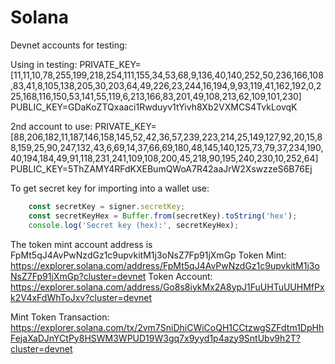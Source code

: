 # Solana

Devnet accounts for testing:

Using in testing:
PRIVATE_KEY=[11,11,10,78,255,199,218,254,111,155,34,53,68,9,136,40,140,252,50,236,166,108,83,41,8,105,138,205,30,203,64,49,226,23,244,16,194,9,93,119,41,162,192,0,225,168,116,150,53,141,55,119,6,213,166,83,201,49,108,213,62,109,101,230]
PUBLIC_KEY=GDaKoZTQxaaci1Rwduyv1tYivh8Xb2VXMCS4TvkLovqK

2nd account to use:
PRIVATE_KEY=[88,206,182,11,187,146,158,145,52,42,36,57,239,223,214,25,149,127,92,20,15,88,159,25,90,247,132,43,6,69,14,37,66,69,180,48,145,140,125,73,79,37,234,190,40,194,184,49,91,118,231,241,109,108,200,45,218,90,195,240,230,10,252,64]
PUBLIC_KEY=5ThZAMY4RFdKXEBumQWoA7R42aaJrW2XswzzeS6B76Ej

To get secret key for importing into a wallet use:

```JavaScript
    const secretKey = signer.secretKey;
    const secretKeyHex = Buffer.from(secretKey).toString('hex');
    console.log('Secret key (hex):', secretKeyHex);
```

The token mint account address is FpMt5qJ4AvPwNzdGz1c9upvkitM1j3oNsZ7Fp91jXmGp
Token Mint: <https://explorer.solana.com/address/FpMt5qJ4AvPwNzdGz1c9upvkitM1j3oNsZ7Fp91jXmGp?cluster=devnet>
Token Account: <https://explorer.solana.com/address/Go8s8iykMx2A8ypJ1FuUHTuUUHMfPxk2V4xFdWhToJxv?cluster=devnet>

Mint Token Transaction: <https://explorer.solana.com/tx/2vm7SniDhiCWiCoQH1CCtzwgSZFdtm1DpHhFejaXaDJnYCtPy8HSWM3WPUD19W3gq7x9yyd1p4azy9SntUbv9h2T?cluster=devnet>
